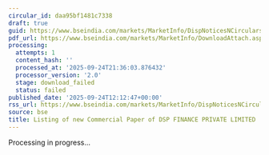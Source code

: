 ```yaml
---
circular_id: daa95bf1481c7338
draft: true
guid: https://www.bseindia.com/markets/MarketInfo/DispNoticesNCirculars.aspx?Noticeid={F8B1FD9C-8AB2-469D-8315-CEE08F3C3DAE}&noticeno=20250924-34&dt=09/24/2025&icount=34&totcount=75&flag=0
pdf_url: https://www.bseindia.com/markets/MarketInfo/DownloadAttach.aspx?id=20250924-34&attachedId=
processing:
  attempts: 1
  content_hash: ''
  processed_at: '2025-09-24T21:36:03.876432'
  processor_version: '2.0'
  stage: download_failed
  status: failed
published_date: '2025-09-24T12:12:47+00:00'
rss_url: https://www.bseindia.com/markets/MarketInfo/DispNoticesNCirculars.aspx?Noticeid={F8B1FD9C-8AB2-469D-8315-CEE08F3C3DAE}&noticeno=20250924-34&dt=09/24/2025&icount=34&totcount=75&flag=0
source: bse
title: Listing of new Commercial Paper of DSP FINANCE PRIVATE LIMITED
---
```


Processing in progress...